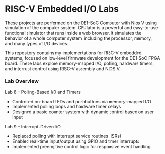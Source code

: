 # RISC-V Embedded I/O Labs

These projects are performed on the DE1-SoC Computer with Nios V using simulation of the computer system. 
CPUlator is a powerful and easy-to-use functional simulator that runs inside a web browser. It simulates the behavior of a whole computer system, including the processor, memory, and many types of I/O devices.

This repository contains my implementations for RISC-V embedded systems, focused on low-level firmware development for the DE1-SoC FPGA board.
These labs explore memory-mapped I/O, polling, hardware timers, and interrupt control using RISC-V assembly and NIOS V.

### Lab Overview
Lab 8 – Polling-Based I/O and Timers
- Controlled on-board LEDs and pushbuttons via memory-mapped I/O
- Implemented polling loops and hardware timer delays
- Designed a basic counter system with dynamic control based on user input

Lab 9 – Interrupt-Driven I/O
- Replaced polling with interrupt service routines (ISRs)
- Enabled real-time input/output using GPIO and timer interrupts
- Implemented preemptive control logic for responsive event handling
